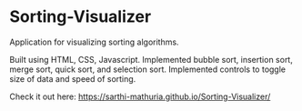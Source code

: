 # Sorting-Visualizer
Application for visualizing sorting algorithms.

Built using HTML, CSS, Javascript. Implemented bubble sort, insertion sort, merge sort, quick sort, and selection sort.
Implemented controls to toggle size of data and speed of sorting.

Check it out here: https://sarthi-mathuria.github.io/Sorting-Visualizer/
